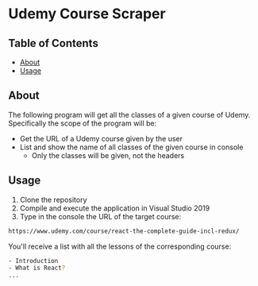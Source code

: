 # Udemy Course Scraper

## Table of Contents

+ [About](#about)
+ [Usage](#usage)

## About <a name = "about"></a>

The following program will get all the classes of a given course of Udemy. Specifically the scope of the program will be:

- Get the URL of a Udemy course given by the user
- List and show the name of all classes of the given course in console
  - Only the classes will be given, not the headers

## Usage <a name = "usage"></a>

1. Clone the repository
2. Compile and execute the application in Visual Studio 2019
3. Type in the console the URL of the target course:

```bash
https://www.udemy.com/course/react-the-complete-guide-incl-redux/
```

You'll receive a list with all the lessons of the corresponding course:

```bash
- Introduction
- What is React?
...
```

